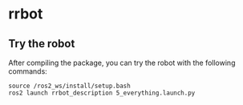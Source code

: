 # rrbot

## Try the robot

After compiling the package, you can try the robot with the following commands:
```
source /ros2_ws/install/setup.bash
ros2 launch rrbot_description 5_everything.launch.py
```